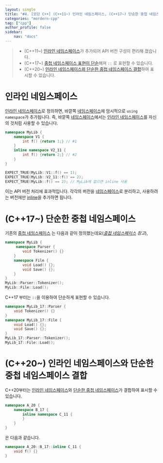 ```yaml
---
layout: single
title: "#4. [모던 C++] (C++11~) 인라인 네임스페이스, (C++17~) 단순한 중첩 네임스페이스, (C++20~) 인라인 네임스페이스와 단순한 중첩 네임스페이스 결합"
categories: "mordern-cpp"
tag: ["cpp"]
author_profile: false
sidebar: 
    nav: "docs"
---
```


> * (C++11~) [인라인 네임스페이스](https://tango1202.github.io/mordern-cpp/mordern-cpp-namespace/#%EC%9D%B8%EB%9D%BC%EC%9D%B8-%EB%84%A4%EC%9E%84%EC%8A%A4%ED%8E%98%EC%9D%B4%EC%8A%A4)가 추가되어 API 버전 구성이 편리해 졌습니다.
> * (C++17~) [중첩 네임스페이스 표현이 단순](https://tango1202.github.io/mordern-cpp/mordern-cpp-namespace/#c17-%EB%8B%A8%EC%88%9C%ED%95%9C-%EC%A4%91%EC%B2%A9-%EB%84%A4%EC%9E%84%EC%8A%A4%ED%8E%98%EC%9D%B4%EC%8A%A4)해져 `::` 로 표현할 수 있습니다.
> * (C++20~) [인라인 네임스페이스와 단순한 중첩 네임스페이스 결합](https://tango1202.github.io/mordern-cpp/mordern-cpp-namespace/#c20-%EC%9D%B8%EB%9D%BC%EC%9D%B8-%EB%84%A4%EC%9E%84%EC%8A%A4%ED%8E%98%EC%9D%B4%EC%8A%A4%EC%99%80-%EB%8B%A8%EC%88%9C%ED%95%9C-%EC%A4%91%EC%B2%A9-%EB%84%A4%EC%9E%84%EC%8A%A4%ED%8E%98%EC%9D%B4%EC%8A%A4-%EA%B2%B0%ED%95%A9)하여 표시할 수 있습니다.

# 인라인 네임스페이스

[인라인 네임스페이스](https://tango1202.github.io/mordern-cpp/mordern-cpp-namespace/#%EC%9D%B8%EB%9D%BC%EC%9D%B8-%EB%84%A4%EC%9E%84%EC%8A%A4%ED%8E%98%EC%9D%B4%EC%8A%A4)로 정의하면, 바깥쪽 [네임스페이스](https://tango1202.github.io/classic-cpp-guide/classic-cpp-guide-namespace/)에 암시적으로 `using namespace`가 추가됩니다. 즉, 바깥쪽 [네임스페이스](https://tango1202.github.io/classic-cpp-guide/classic-cpp-guide-namespace/)에서는 [인라인 네임스페이스](https://tango1202.github.io/mordern-cpp/mordern-cpp-namespace/#%EC%9D%B8%EB%9D%BC%EC%9D%B8-%EB%84%A4%EC%9E%84%EC%8A%A4%ED%8E%98%EC%9D%B4%EC%8A%A4)를 자신의 것처럼 사용할 수 있습니다.  

```cpp
namespace MyLib {
    namespace V1 {
        int f() {return 1;} // #1
    }
    inline namespace V2_11 {
        int f() {return 2;} // #2
    }
}

EXPECT_TRUE(MyLib::V1::f() == 1);
EXPECT_TRUE(MyLib::V2_11::f() == 2);
EXPECT_TRUE(MyLib::f() == 2); // MyLib에 없으면 inline 사용
```

이는 API 버전 처리에 효과적입니다. 각각의 버전을 [네임스페이스](https://tango1202.github.io/classic-cpp-guide/classic-cpp-guide-namespace/)로 분리하고, 사용하려는 버전에만 [inline](https://tango1202.github.io/classic-cpp-guide/classic-cpp-guide-inline/)을 추가하면 됩니다.

# (C++17~) 단순한 중첩 네임스페이스

기존의 [중첩 네임스페이스](https://tango1202.github.io/classic-cpp-guide/classic-cpp-guide-namespace/#%EC%A4%91%EC%B2%A9-%EB%84%A4%EC%9E%84%EC%8A%A4%ED%8E%98%EC%9D%B4%EC%8A%A4) 는 다음과 같이 정의했는데요(*[중첩 네임스페이스](https://tango1202.github.io/classic-cpp-guide/classic-cpp-guide-namespace/#%EC%A4%91%EC%B2%A9-%EB%84%A4%EC%9E%84%EC%8A%A4%ED%8E%98%EC%9D%B4%EC%8A%A4) 참고*),

```cpp
namespace MyLib {
     namespace Parser {
        void Tokenizer() {}
    }
    namespace File {
        void Load() {};
        void Save() {};
    }
}
MyLib::Parser::Tokenizer();
MyLib::File::Load();
```

C++17 부터는 `::`을 이용하여 단순하게 표현할 수 있습니다.

```cpp
namespace MyLib_17::Parser {
    void Tokenizer() {}
}
namespace MyLib_17::File {
    void Load() {};
    void Save() {};
}
MyLib_17::Parser::Tokenizer();
MyLib_17::File::Load();
```

# (C++20~) 인라인 네임스페이스와 단순한 중첩 네임스페이스 결합

C++20부터는 [인라인 네임스페이스](??)와 [단순한 중첩 네임스페이스](??)가 결합하여 표시할 수 있습니다.

```cpp
namespace A_20 {
    namespace B_17 {
        inline namespace C_11 {
        }
    }
}
```

은 다음과 같습니다.

```cpp
namespace A_20::B_17::inline C_11 {
    void f() {}
}
```